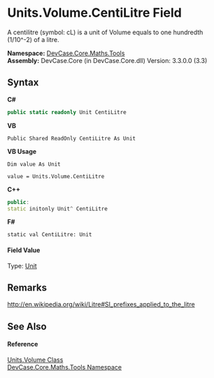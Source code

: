 # Units.Volume.CentiLitre Field
 

A centilitre (symbol: cL) is a unit of Volume equals to one hundredth (1/10^-2) of a litre.

**Namespace:**&nbsp;<a href="N_DevCase_Core_Maths_Tools">DevCase.Core.Maths.Tools</a><br />**Assembly:**&nbsp;DevCase.Core (in DevCase.Core.dll) Version: 3.3.0.0 (3.3)

## Syntax

**C#**<br />
``` C#
public static readonly Unit CentiLitre
```

**VB**<br />
``` VB
Public Shared ReadOnly CentiLitre As Unit
```

**VB Usage**<br />
``` VB Usage
Dim value As Unit

value = Units.Volume.CentiLitre

```

**C++**<br />
``` C++
public:
static initonly Unit^ CentiLitre
```

**F#**<br />
``` F#
static val CentiLitre: Unit
```


#### Field Value
Type: <a href="T_DevCase_Core_Maths_Unit">Unit</a>

## Remarks
<a href="http://en.wikipedia.org/wiki/Litre#SI_prefixes_applied_to_the_litre" target="_blank">http://en.wikipedia.org/wiki/Litre#SI_prefixes_applied_to_the_litre</a>

## See Also


#### Reference
<a href="T_DevCase_Core_Maths_Tools_Units_Volume">Units.Volume Class</a><br /><a href="N_DevCase_Core_Maths_Tools">DevCase.Core.Maths.Tools Namespace</a><br />